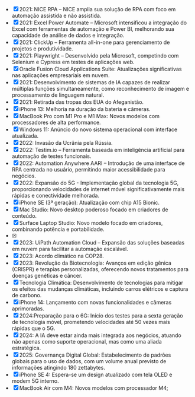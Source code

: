 - [x] 2021: NICE RPA – NICE amplia sua solução de RPA com foco em automação assistida e não assistida.
- [x] 2021: Excel Power Automate – Microsoft intensificou a integração do Excel com ferramentas de automação e Power BI, melhorando sua capacidade de análise de dados e integração.
- [x] 2021: ClickUp – Ferramenta all-in-one para gerenciamento de projetos e produtividade.
- [x] 2021: Playwright – Desenvolvido pela Microsoft, competindo com Selenium e Cypress em testes de aplicações web.
- [x] Oracle Fusion Cloud Applications Suite: Atualizações significativas nas aplicações empresariais em nuvem.
- [x] 2021: Desenvolvimento de sistemas de IA capazes de realizar múltiplas funções simultaneamente, como reconhecimento de imagem e processamento de linguagem natural.
- [x] 2021: Retirada das tropas dos EUA do Afeganistão.
- [x] iPhone 13: Melhoria na duração da bateria e câmeras.
- [x] MacBook Pro com M1 Pro e M1 Max: Novos modelos com processadores de alta performance.
- [x] Windows 11: Anúncio do novo sistema operacional com interface atualizada.
- [x] 2022: Invasão da Ucrânia pela Rússia.
- [x] 2022: Testim.io – Ferramenta baseada em inteligência artificial para automação de testes funcionais.
- [x] 2022: Automation Anywhere AARI – Introdução de uma interface de RPA centrada no usuário, permitindo maior acessibilidade para negócios.
- [x] 2022: Expansão do 5G - Implementação global da tecnologia 5G, proporcionando velocidades de internet móvel significativamente mais rápidas e conectividade melhorada.
- [x] iPhone SE (3ª geração): Atualização com chip A15 Bionic.
- [x] Mac Studio: Novo desktop poderoso focado em criadores de conteúdo.
- [x] Surface Laptop Studio: Novo modelo focado em criadores, combinando potência e portabilidade.
- [x] 
- [x] 2023: UiPath Automation Cloud – Expansão das soluções baseadas em nuvem para facilitar a automação escalável.
- [x] 2023: Acordo climático na COP28.
- [x] 2023: Revolução da Biotecnologia: Avanços em edição gênica (CRISPR) e terapias personalizadas, oferecendo novos tratamentos para doenças genéticas e câncer.
- [x] Tecnologia Climática: Desenvolvimento de tecnologias para mitigar os efeitos das mudanças climáticas, incluindo carros elétricos e captura de carbono.
- [x] iPhone 14: Lançamento com novas funcionalidades e câmeras aprimoradas.
- [x] 2024:Preparação para o 6G: Início dos testes para a sexta geração de tecnologia móvel, prometendo velocidades até 50 vezes mais rápidas que o 5G.
- [x] 2024: A IA deve estar ainda mais integrada aos negócios, atuando não apenas como suporte operacional, mas como uma aliada estratégica.
- [x] 2025: Governança Digital Global: Estabelecimento de padrões globais para o uso de dados, com um volume anual previsto de informações atingindo 180 zettabytes.
- [x] iPhone SE 4: Espera-se um design atualizado com tela OLED e modem 5G interno.
- [x] MacBook Air com M4: Novos modelos com processador M4;